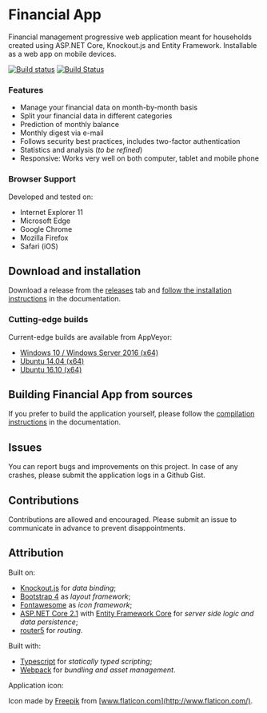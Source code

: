 # Financial App

Financial management progressive web application meant for households created using ASP.NET Core, Knockout.js and Entity Framework. Installable as a web app on mobile devices.

[![Build status](https://ci.appveyor.com/api/projects/status/p31vw84asaq445h5?svg=true)](https://ci.appveyor.com/project/Sebazzz/financial-app) [![Build Status](https://travis-ci.org/Sebazzz/financial-app.svg)](https://travis-ci.org/Sebazzz/financial-app)

### Features

-   Manage your financial data on month-by-month basis
-   Split your financial data in different categories
-   Prediction of monthly balance
-   Monthly digest via e-mail
-   Follows security best practices, includes two-factor authentication
-   Statistics and analysis (_to be refined_)
-   Responsive: Works very well on both computer, tablet and mobile phone

### Browser Support

Developed and tested on:

-   Internet Explorer 11
-   Microsoft Edge
-   Google Chrome
-   Mozilla Firefox
-   Safari (iOS)

## Download and installation

Download a release from the [releases](https://github.com/Sebazzz/financial-app/releases) tab and [follow the installation instructions](docs/Installation.md) in the documentation.

### Cutting-edge builds

Current-edge builds are available from AppVeyor:

-   [Windows 10 / Windows Server 2016 (x64)](https://ci.appveyor.com/api/projects/Sebazzz/financial-app/artifacts/financial-app-win10-x64.zip)
-   [Ubuntu 14.04 (x64)](https://ci.appveyor.com/api/projects/Sebazzz/financial-app/artifacts/financial-app-ubuntu.14.04-x64.tar.gz)
-   [Ubuntu 16.10 (x64)](https://ci.appveyor.com/api/projects/Sebazzz/financial-app/artifacts/financial-app-ubuntu.16.10-x64.tar.gz)

## Building Financial App from sources

If you prefer to build the application yourself, please follow the [compilation instructions](docs/Building-from-sources.md) in the documentation.

## Issues

You can report bugs and improvements on this project. In case of any crashes, please submit the application logs in a Github Gist.

## Contributions

Contributions are allowed and encouraged. Please submit an issue to communicate in advance to prevent disappointments.

## Attribution

Built on:

-   [Knockout.js](http://knockoutjs.com/) for _data binding_;
-   [Bootstrap 4](http://getbootstrap.com/) as _layout framework_;
-   [Fontawesome](http://fontawesome.io/) as _icon framework_;
-   [ASP.NET Core 2.1](https://dot.net) with [Entity Framework Core](https://docs.microsoft.com/en-us/ef/core/) for _server side logic and data persistence_;
-   [router5](http://router5.github.io/) for _routing_.

Built with:

-   [Typescript](https://www.typescriptlang.org/) for _statically typed scripting_;
-   [Webpack](https://webpack.js.org/) for _bundling and asset management_.

Application icon:

Icon made by [Freepik](http://www.freepik.com/) from [www.flaticon.com](http://www.flaticon.com/).
